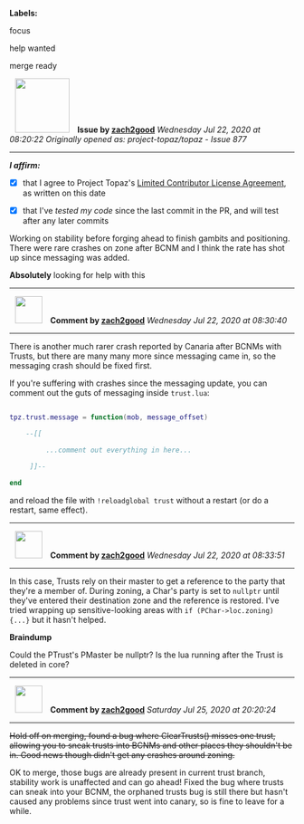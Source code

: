 **Labels:**

focus

help wanted

merge ready



<a href="https://github.com/zach2good"><img src="https://avatars3.githubusercontent.com/u/1389729?v=4" width="96" height="96" hspace="10"></img></a> **Issue by [zach2good](https://github.com/zach2good)**
_Wednesday Jul 22, 2020 at 08:20:22_
_Originally opened as: project-topaz/topaz - Issue 877_

----

<!-- place 'x' mark between square [] brackets to affirm: -->
**_I affirm:_**
- [x] that I agree to Project Topaz's [Limited Contributor License Agreement](http://project-topaz.com/blob/release/CONTRIBUTOR_AGREEMENT.md), as written on this date
- [x] that I've _tested my code_ since the last commit in the PR, and will test after any later commits

Working on stability before forging ahead to finish gambits and positioning. There were rare crashes on zone after BCNM and I think the rate has shot up since messaging was added.

**Absolutely** looking for help with this


----
<a href="https://github.com/zach2good"><img src="https://avatars3.githubusercontent.com/u/1389729?v=4" width="48" height="48" hspace="10"></img></a> **Comment by [zach2good](https://github.com/zach2good)**
_Wednesday Jul 22, 2020 at 08:30:40_

----

There is another much rarer crash reported by Canaria after BCNMs with Trusts, but there are many many more since messaging came in, so the messaging crash should be fixed first. 

If you're suffering with crashes since the messaging update, you can comment out the guts of messaging inside `trust.lua`: 
```lua
tpz.trust.message = function(mob, message_offset)
    --[[
         ...comment out everything in here...
     ]]--
end
```
and reload the file with `!reloadglobal trust` without a restart (or do a restart, same effect).


----
<a href="https://github.com/zach2good"><img src="https://avatars3.githubusercontent.com/u/1389729?v=4" width="48" height="48" hspace="10"></img></a> **Comment by [zach2good](https://github.com/zach2good)**
_Wednesday Jul 22, 2020 at 08:33:51_

----

In this case, Trusts rely on their master to get a reference to the party that they're a member of. During zoning, a Char's party is set to `nullptr` until they've entered their destination zone and the reference is restored. I've tried wrapping up sensitive-looking areas with `if (PChar->loc.zoning) {...}` but it hasn't helped. 

**Braindump**
Could the PTrust's PMaster be nullptr? Is the lua running after the Trust is deleted in core?


----
<a href="https://github.com/zach2good"><img src="https://avatars3.githubusercontent.com/u/1389729?v=4" width="48" height="48" hspace="10"></img></a> **Comment by [zach2good](https://github.com/zach2good)**
_Saturday Jul 25, 2020 at 20:20:24_

----

~~Hold off on merging, found a bug where ClearTrusts() misses one trust, allowing you to sneak trusts into BCNMs and other places they shouldn't be in. Good news though didn't get any crashes around zoning.~~

OK to merge, those bugs are already present in current trust branch, stability work is unaffected and can go ahead! Fixed the bug where trusts can sneak into your BCNM, the orphaned trusts bug is still there but hasn't caused any problems since trust went into canary, so is fine to leave for a while.
